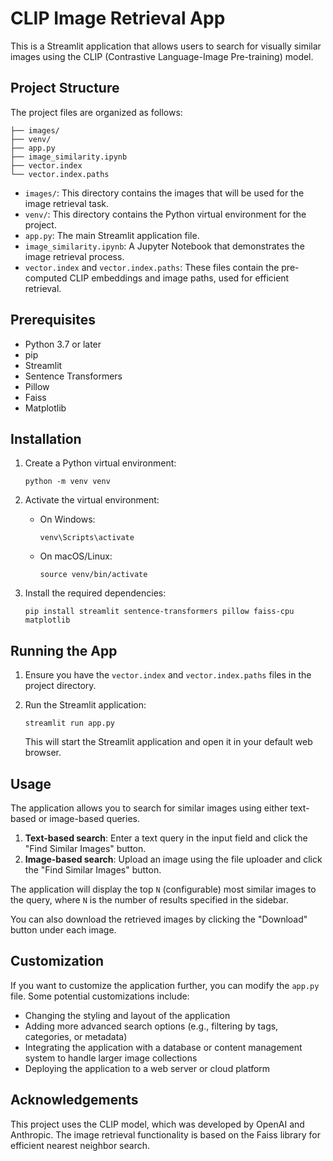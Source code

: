 CLIP Image Retrieval App
========================

This is a Streamlit application that allows users to search for visually similar images using the CLIP (Contrastive Language-Image Pre-training) model.

Project Structure
-----------------

The project files are organized as follows:

```image-retrieval-app/
├── images/
├── venv/
├── app.py
├── image_similarity.ipynb
├── vector.index
└── vector.index.paths
```

-   `images/`: This directory contains the images that will be used for the image retrieval task.
-   `venv/`: This directory contains the Python virtual environment for the project.
-   `app.py`: The main Streamlit application file.
-   `image_similarity.ipynb`: A Jupyter Notebook that demonstrates the image retrieval process.
-   `vector.index` and `vector.index.paths`: These files contain the pre-computed CLIP embeddings and image paths, used for efficient retrieval.

Prerequisites
-------------

-   Python 3.7 or later
-   pip
-   Streamlit
-   Sentence Transformers
-   Pillow
-   Faiss
-   Matplotlib

Installation
------------

1.  Create a Python virtual environment:

    `python -m venv venv`

2.  Activate the virtual environment:
    -   On Windows:

        `venv\Scripts\activate`

    -   On macOS/Linux:

        `source venv/bin/activate`

3.  Install the required dependencies:

    `pip install streamlit sentence-transformers pillow faiss-cpu matplotlib`

Running the App
---------------

1.  Ensure you have the `vector.index` and `vector.index.paths` files in the project directory.
2.  Run the Streamlit application:

    `streamlit run app.py`

    This will start the Streamlit application and open it in your default web browser.

Usage
-----

The application allows you to search for similar images using either text-based or image-based queries.

1.  **Text-based search**: Enter a text query in the input field and click the "Find Similar Images" button.
2.  **Image-based search**: Upload an image using the file uploader and click the "Find Similar Images" button.

The application will display the top `N` (configurable) most similar images to the query, where `N` is the number of results specified in the sidebar.

You can also download the retrieved images by clicking the "Download" button under each image.

Customization
-------------

If you want to customize the application further, you can modify the `app.py` file. Some potential customizations include:

-   Changing the styling and layout of the application
-   Adding more advanced search options (e.g., filtering by tags, categories, or metadata)
-   Integrating the application with a database or content management system to handle larger image collections
-   Deploying the application to a web server or cloud platform

Acknowledgements
----------------

This project uses the CLIP model, which was developed by OpenAI and Anthropic. The image retrieval functionality is based on the Faiss library for efficient nearest neighbor search.
